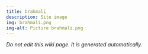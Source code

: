 ```yaml
---
title: brahmali
description: Site image
img: brahmali.png
img-alt: Picture brahmali.png
---
```


_Do not edit this wiki page. It is generated automatically._ 

